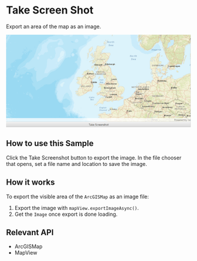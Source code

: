 # Take Screen Shot

Export an area of the map as an image.

<img src="TakeScreenShot.png"/>

## How to use this Sample

Click the Take Screenshot button to export the image. In the file chooser that opens, set a file name and location to
 save the image.

## How it works

To export the visible area of the `ArcGISMap` as an image file:


  1. Export the image with `mapView.exportImageAsync()`.
  2. Get the `Image` once export is done loading.


## Relevant API


  * ArcGISMap
  * MapView


